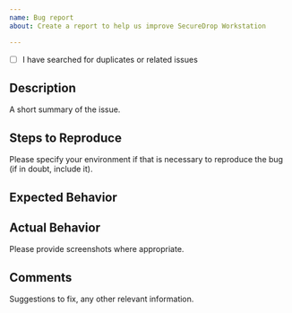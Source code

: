 ```yaml
---
name: Bug report
about: Create a report to help us improve SecureDrop Workstation

---
```


* [ ] I have searched for duplicates or related issues

## Description

A short summary of the issue.

## Steps to Reproduce

Please specify your environment if that is necessary to reproduce the bug (if in doubt, include it).

## Expected Behavior


## Actual Behavior

Please provide screenshots where appropriate.

## Comments

Suggestions to fix, any other relevant information.
